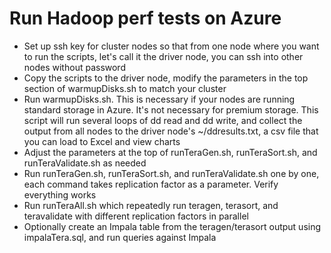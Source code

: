 # Run Hadoop perf tests on Azure

* Set up ssh key for cluster nodes so that from one node where you want to run the scripts, let's call it the driver node, you can ssh into other nodes without password
* Copy the scripts to the driver node, modify the parameters in the top section of warmupDisks.sh to match your cluster
* Run warmupDisks.sh. This is necessary if your nodes are running standard storage in Azure. It's not necessary for premium storage. This script will run several loops of dd read and dd write, and collect the output from all nodes to the driver node's ~/ddresults.txt, a csv file that you can load to Excel and view charts
* Adjust the parameters at the top of runTeraGen.sh, runTeraSort.sh, and runTeraValidate.sh as needed
* Run runTeraGen.sh, runTeraSort.sh, and runTeraValidate.sh one by one, each command takes replication factor as a parameter. Verify everything works
* Run runTeraAll.sh which repeatedly run teragen, terasort, and teravalidate with different replication factors in parallel
* Optionally create an Impala table from the teragen/terasort output using impalaTera.sql, and run queries against Impala
